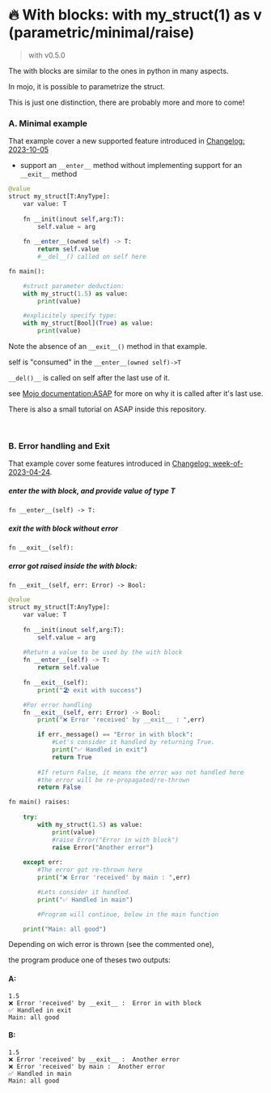 

# 🔥 With blocks: with my_struct(1) as v (parametric/minimal/raise)


> with v0.5.0

The with blocks are similar to the ones in python in many aspects.

In mojo, it is possible to parametrize the struct.

This is just one distinction, there are probably more and more to come!



### A. Minimal example
That example cover a new supported feature introduced in [Changelog: 2023-10-05](https://docs.modular.com/mojo/changelog.html#v0.4.0-2023-10-05)

- support an ```__enter__``` method without implementing support for an ```__exit__``` method
```python
@value
struct my_struct[T:AnyType]:
    var value: T
    
    fn __init(inout self,arg:T):
        self.value = arg
    
    fn __enter__(owned self) -> T:
        return self.value
        #__del__() called on self here

fn main():

    #struct parameter deduction:
    with my_struct(1.5) as value:
        print(value)

    #explicitely specify type:
    with my_struct[Bool](True) as value:
        print(value)
```

Note the absence of an ```__exit__()``` method in that  example. 

self is "consumed" in the ```__enter__(owned self)->T```

```__del()__``` is called on self after the last use of it.


 see [Mojo documentation:ASAP](https://docs.modular.com/mojo/programming-manual.html#behavior-of-destructors) for more on why it is called after it's last use.

There is also a small tutorial on ASAP inside this repository.

&nbsp;

### B. Error handling and Exit
That example cover some features introduced in
[Changelog: week-of-2023-04-24](https://docs.modular.com/mojo/changelog.html#week-of-2023-04-24).

##### enter the with block, and provide value of type T
```fn __enter__(self) -> T:```

##### exit the with block without error
```fn __exit__(self):```

##### error got raised inside the with block:
```fn __exit__(self, err: Error) -> Bool:```


```python
@value
struct my_struct[T:AnyType]:
    var value: T
    
    fn __init(inout self,arg:T):
        self.value = arg
    
    #Return a value to be used by the with block
    fn __enter__(self) -> T:
        return self.value
    
    fn __exit__(self):
        print("🏖️ exit with success")

    #For error handling
    fn __exit__(self, err: Error) -> Bool:
        print("❌ Error 'received' by __exit__ : ",err)

        if err._message() == "Error in with block":
            #Let's consider it handled by returning True.
            print("✅ Handled in exit")
            return True
            
        #If return False, it means the error was not handled here
        #the error will be re-propagated/re-thrown 
        return False

fn main() raises:
    
    try:
        with my_struct(1.5) as value:
            print(value)
            #raise Error("Error in with block") 
            raise Error("Another error") 
    
    except err:
        #The error got re-thrown here
        print("❌ Error 'received' by main : ",err)

        #Lets consider it handled.
        print("✅ Handled in main")

        #Program will continue, below in the main function

    print("Main: all good")
```

Depending on wich error is thrown (see the commented one),

the program produce one of theses two outputs:
#### A:
```
1.5
❌ Error 'received' by __exit__ :  Error in with block
✅ Handled in exit
Main: all good
```
#### B:
```
1.5
❌ Error 'received' by __exit__ :  Another error
❌ Error 'received' by main :  Another error
✅ Handled in main
Main: all good
```
